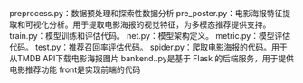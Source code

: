 preprocess.py：数据预处理和探索性数据分析
pre_poster.py：电影海报特征提取和可视化分析。用于提取电影海报的视觉特征，为多模态推荐提供支持。
train.py：模型训练和评估代码。
net.py：模型架构定义。
metric.py：模型评估代码。
test.py：推荐召回率评估代码。
spider.py：爬取电影海报的代码。用于从TMDB API下载电影海报图片
bankend..py是基于 Flask 的后端服务，用于提供电影推荐功能
front是实现前端的代码
